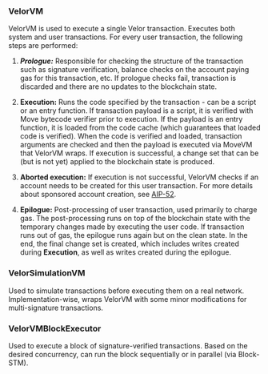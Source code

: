 ### VelorVM

VelorVM is used to execute a single Velor transaction.
Executes both system and user transactions.
For every user transaction, the following steps are performed:

1. ***Prologue:***
   Responsible for checking the structure of the transaction such as signature verification, balance checks on the account paying gas for this transaction, etc.
   If prologue checks fail, transaction is discarded and there are no updates to the blockchain state.

2. **Execution:**
   Runs the code specified by the transaction - can be a script or an entry function.
   If transaction payload is a script, it is verified with Move bytecode verifier prior to execution.
   If the payload is an entry function, it is loaded from the code cache (which guarantees that loaded code is verified).
   When the code is verified and loaded, transaction arguments are checked and then the payload is executed via MoveVM that VelorVM wraps. 
   If execution is successful, a change set that can be (but is not yet) applied to the blockchain state is produced.
3. **Aborted execution:**
   If execution is not successful, VelorVM checks if an account needs to be created for this user transaction.
   For more details about sponsored account creation, see [AIP-52](https://github.com/velor-foundation/AIPs/blob/main/aips/aip-52.md).
4. **Epilogue:**
   Post-processing of user transaction, used primarily to charge gas.
   The post-processing runs on top of the blockchain state with the temporary changes made by executing the user code.
   If transaction runs out of gas, the epilogue runs again but on the clean state.
   In the end, the final change set is created, which includes writes created during **Execution**, as well as writes
   created during the epilogue.

### VelorSimulationVM

Used to simulate transactions before executing them on a real network.
Implementation-wise, wraps VelorVM with some minor modifications for multi-signature transactions.

### VelorVMBlockExecutor

Used to execute a block of signature-verified transactions.
Based on the desired concurrency, can run the block sequentially or in parallel (via Block-STM).
